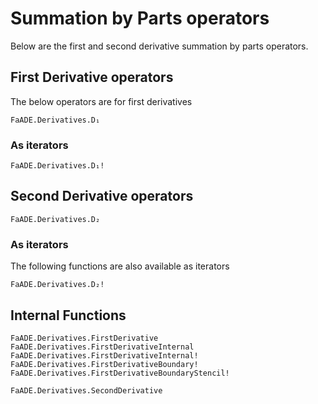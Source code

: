 # Summation by Parts operators

Below are the first and second derivative summation by parts operators.


## First Derivative operators

The below operators are for first derivatives

```@docs
FaADE.Derivatives.D₁
```

### As iterators
```@docs
FaADE.Derivatives.D₁!
```



## Second Derivative operators

```@docs
FaADE.Derivatives.D₂
```

### As iterators

The following functions are also available as iterators

```@docs
FaADE.Derivatives.D₂!
```




## Internal Functions




```@docs
FaADE.Derivatives.FirstDerivative
FaADE.Derivatives.FirstDerivativeInternal
FaADE.Derivatives.FirstDerivativeInternal!
FaADE.Derivatives.FirstDerivativeBoundary!
FaADE.Derivatives.FirstDerivativeBoundaryStencil!

```

```@docs
FaADE.Derivatives.SecondDerivative
```
